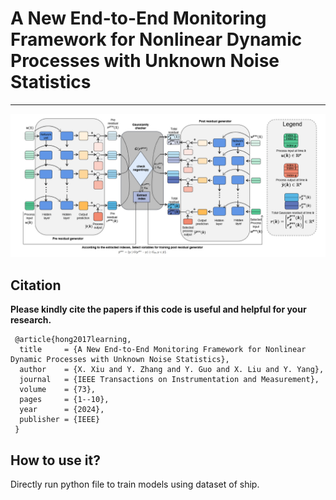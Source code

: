# A New End-to-End Monitoring Framework for Nonlinear Dynamic Processes with Unknown Noise Statistics
---------------------

![alt text](./figure.png)

Citation
---------------------

**Please kindly cite the papers if this code is useful and helpful for your research.**

     @article{hong2017learning,
      title     = {A New End-to-End Monitoring Framework for Nonlinear Dynamic Processes with Unknown Noise Statistics},
      author    = {X. Xiu and Y. Zhang and Y. Guo and X. Liu and Y. Yang},
      journal   = {IEEE Transactions on Instrumentation and Measurement},
      volume    = {73},
      pages     = {1--10},
      year      = {2024},
      publisher = {IEEE}
     }


How to use it?
---------------------

Directly run python file to train models using dataset of ship.
